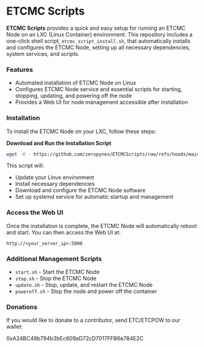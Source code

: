 # ETCMC Scripts

**ETCMC Scripts** provides a quick and easy setup for running an ETCMC Node on an LXC (Linux Container) environment. This repository includes a one-click shell script, `etcmc_script_install.sh`, that automatically installs and configures the ETCMC Node, setting up all necessary dependencies, system services, and scripts.

### Features

- Automated installation of ETCMC Node on Linux
- Configures ETCMC Node service and essential scripts for starting, stopping, updating, and powering off the node
- Provides a Web UI for node management accessible after installation

### Installation

To install the ETCMC Node on your LXC, follow these steps:

**Download and Run the Installation Script**
   ```sh
   wget -O - https://github.com/zeropynes/ETCMCScripts/raw/refs/heads/main/etcmc_lxc_script_install.sh | sh
   ```


This script will:
- Update your Linux environment
- Install necessary dependencies
- Download and configure the ETCMC Node software
- Set up systemd service for automatic startup and management

### Access the Web UI

Once the installation is complete, the ETCMC Node will automatically reboot and start. You can then access the Web UI at:
```
http://<your_server_ip>:5000
```

### Additional Management Scripts

- `start.sh` - Start the ETCMC Node
- `stop.sh` - Stop the ETCMC Node
- `update.sh` - Stop, update, and restart the ETCMC Node
- `poweroff.sh` - Stop the node and power off the container

### Donations

If you would like to donate to a contributor, send ETC/ETCPOW to our wallet:

0xA24BC49b794b3bEc609aD72cD7017FFB6e784E2C